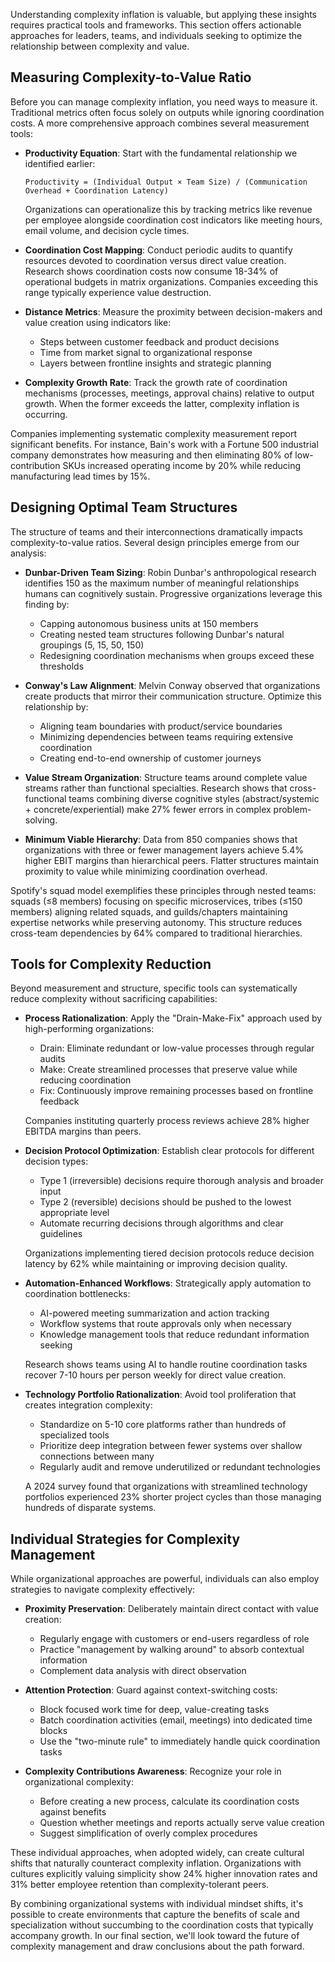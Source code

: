 Understanding complexity inflation is valuable, but applying these insights requires practical tools and frameworks. This section offers actionable approaches for leaders, teams, and individuals seeking to optimize the relationship between complexity and value.

## Measuring Complexity-to-Value Ratio

Before you can manage complexity inflation, you need ways to measure it. Traditional metrics often focus solely on outputs while ignoring coordination costs. A more comprehensive approach combines several measurement tools:

- **Productivity Equation**: Start with the fundamental relationship we identified earlier:
  
  ```
  Productivity = (Individual Output × Team Size) / (Communication Overhead + Coordination Latency)
  ```
  
  Organizations can operationalize this by tracking metrics like revenue per employee alongside coordination cost indicators like meeting hours, email volume, and decision cycle times.

- **Coordination Cost Mapping**: Conduct periodic audits to quantify resources devoted to coordination versus direct value creation. Research shows coordination costs now consume 18-34% of operational budgets in matrix organizations. Companies exceeding this range typically experience value destruction.

- **Distance Metrics**: Measure the proximity between decision-makers and value creation using indicators like:
  - Steps between customer feedback and product decisions
  - Time from market signal to organizational response
  - Layers between frontline insights and strategic planning

- **Complexity Growth Rate**: Track the growth rate of coordination mechanisms (processes, meetings, approval chains) relative to output growth. When the former exceeds the latter, complexity inflation is occurring.

Companies implementing systematic complexity measurement report significant benefits. For instance, Bain's work with a Fortune 500 industrial company demonstrates how measuring and then eliminating 80% of low-contribution SKUs increased operating income by 20% while reducing manufacturing lead times by 15%.

## Designing Optimal Team Structures

The structure of teams and their interconnections dramatically impacts complexity-to-value ratios. Several design principles emerge from our analysis:

- **Dunbar-Driven Team Sizing**: Robin Dunbar's anthropological research identifies 150 as the maximum number of meaningful relationships humans can cognitively sustain. Progressive organizations leverage this finding by:
  - Capping autonomous business units at 150 members
  - Creating nested team structures following Dunbar's natural groupings (5, 15, 50, 150)
  - Redesigning coordination mechanisms when groups exceed these thresholds

- **Conway's Law Alignment**: Melvin Conway observed that organizations create products that mirror their communication structure. Optimize this relationship by:
  - Aligning team boundaries with product/service boundaries
  - Minimizing dependencies between teams requiring extensive coordination
  - Creating end-to-end ownership of customer journeys

- **Value Stream Organization**: Structure teams around complete value streams rather than functional specialties. Research shows that cross-functional teams combining diverse cognitive styles (abstract/systemic + concrete/experiential) make 27% fewer errors in complex problem-solving.

- **Minimum Viable Hierarchy**: Data from 850 companies shows that organizations with three or fewer management layers achieve 5.4% higher EBIT margins than hierarchical peers. Flatter structures maintain proximity to value while minimizing coordination overhead.

Spotify's squad model exemplifies these principles through nested teams: squads (≤8 members) focusing on specific microservices, tribes (≤150 members) aligning related squads, and guilds/chapters maintaining expertise networks while preserving autonomy. This structure reduces cross-team dependencies by 64% compared to traditional hierarchies.

## Tools for Complexity Reduction

Beyond measurement and structure, specific tools can systematically reduce complexity without sacrificing capabilities:

- **Process Rationalization**: Apply the "Drain-Make-Fix" approach used by high-performing organizations:
  - Drain: Eliminate redundant or low-value processes through regular audits
  - Make: Create streamlined processes that preserve value while reducing coordination
  - Fix: Continuously improve remaining processes based on frontline feedback

  Companies instituting quarterly process reviews achieve 28% higher EBITDA margins than peers.

- **Decision Protocol Optimization**: Establish clear protocols for different decision types:
  - Type 1 (irreversible) decisions require thorough analysis and broader input
  - Type 2 (reversible) decisions should be pushed to the lowest appropriate level
  - Automate recurring decisions through algorithms and clear guidelines

  Organizations implementing tiered decision protocols reduce decision latency by 62% while maintaining or improving decision quality.

- **Automation-Enhanced Workflows**: Strategically apply automation to coordination bottlenecks:
  - AI-powered meeting summarization and action tracking
  - Workflow systems that route approvals only when necessary
  - Knowledge management tools that reduce redundant information seeking

  Research shows teams using AI to handle routine coordination tasks recover 7-10 hours per person weekly for direct value creation.

- **Technology Portfolio Rationalization**: Avoid tool proliferation that creates integration complexity:
  - Standardize on 5-10 core platforms rather than hundreds of specialized tools
  - Prioritize deep integration between fewer systems over shallow connections between many
  - Regularly audit and remove underutilized or redundant technologies

  A 2024 survey found that organizations with streamlined technology portfolios experienced 23% shorter project cycles than those managing hundreds of disparate systems.

## Individual Strategies for Complexity Management

While organizational approaches are powerful, individuals can also employ strategies to navigate complexity effectively:

- **Proximity Preservation**: Deliberately maintain direct contact with value creation:
  - Regularly engage with customers or end-users regardless of role
  - Practice "management by walking around" to absorb contextual information
  - Complement data analysis with direct observation

- **Attention Protection**: Guard against context-switching costs:
  - Block focused work time for deep, value-creating tasks
  - Batch coordination activities (email, meetings) into dedicated time blocks
  - Use the "two-minute rule" to immediately handle quick coordination tasks

- **Complexity Contributions Awareness**: Recognize your role in organizational complexity:
  - Before creating a new process, calculate its coordination costs against benefits
  - Question whether meetings and reports actually serve value creation
  - Suggest simplification of overly complex procedures

These individual approaches, when adopted widely, can create cultural shifts that naturally counteract complexity inflation. Organizations with cultures explicitly valuing simplicity show 24% higher innovation rates and 31% better employee retention than complexity-tolerant peers.

By combining organizational systems with individual mindset shifts, it's possible to create environments that capture the benefits of scale and specialization without succumbing to the coordination costs that typically accompany growth. In our final section, we'll look toward the future of complexity management and draw conclusions about the path forward. 